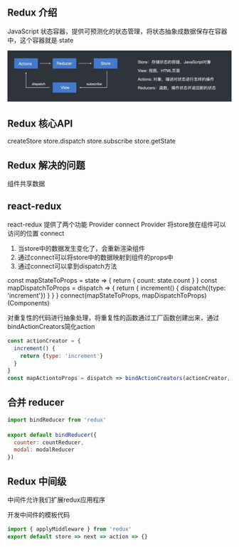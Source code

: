 ## Redux 介绍
JavaScript 状态容器，提供可预测化的状态管理，将状态抽象成数据保存在容器中，这个容器就是 state

![redux flow](/redux/flow.png)

## Redux 核心API
createStore
store.dispatch
store.subscribe
store.getState
## Redux 解决的问题
组件共享数据

## react-redux
react-redux 提供了两个功能 Provider connect
Provider 将store放在组件可以访问的位置
connect 
1. 当store中的数据发生变化了，会重新渲染组件
2. 通过connect可以将store中的数据映射到组件的props中
3. 通过connect可以拿到dispatch方法

const mapStateToProps = state => {
  return {
    count: state.count
  }
}
const mapDispatchToProps = dispatch => {
  return {
    increment() {
      dispatch({type: 'increment'})
    }
  }
}
connect(mapStateToProps, mapDispatchToProps)(Components)

对重复性的代码进行抽象处理，将重复性的函数通过工厂函数创建出来，通过bindActionCreators简化action
``` javascript
const actionCreator = {
  increment() {
    return {type: 'increment'}
  }
}
const mapActiontoProps = dispatch => bindActionCreators(actionCreator, dispatch)
```

## 合并 reducer
``` javascript
import bindReducer from 'redux'

export default bindReducer({
  counter: countReducer,
  modal: modalReducer
})
```

## Redux 中间级
中间件允许我们扩展redux应用程序

开发中间件的模板代码
``` javascript
import { applyMiddleware } from 'redux'
export default store => next => action => {} 
```